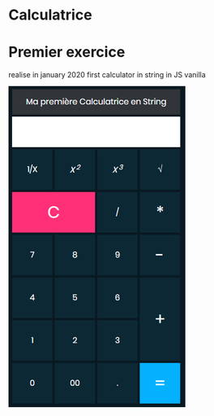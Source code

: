 ﻿# Calculatrice

# Premier exercice 

realise in january 2020
first calculator in string in JS vanilla

![](assets/images/calculator.PNG)


